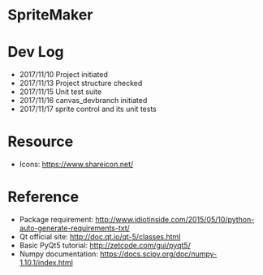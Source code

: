 # SpriteMaker

# Dev Log
- 2017/11/10 Project initiated
- 2017/11/13 Project structure checked
- 2017/11/15 Unit test suite
- 2017/11/16 canvas_devbranch initiated
- 2017/11/17 sprite control and its unit tests

# Resource
- Icons: https://www.shareicon.net/

# Reference
- Package requirement: http://www.idiotinside.com/2015/05/10/python-auto-generate-requirements-txt/
- Qt official site: http://doc.qt.io/qt-5/classes.html
- Basic PyQt5 tutorial: http://zetcode.com/gui/pyqt5/
- Numpy documentation: https://docs.scipy.org/doc/numpy-1.10.1/index.html